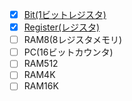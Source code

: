 - [x] [Bit(1ビットレジスタ)](https://github.com/ackintosh/nand2tetris/blob/master/03/a/Bit.hdl)
- [x] [Register(レジスタ)](https://github.com/ackintosh/nand2tetris/blob/master/03/a/Register.hdl)
- [ ] RAM8(8レジスタメモリ)
- [ ] PC(16ビットカウンタ)
- [ ] RAM512
- [ ] RAM4K
- [ ] RAM16K
